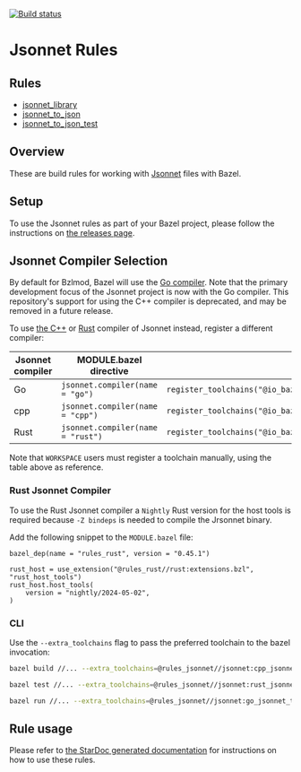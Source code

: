 [![Build status](https://badge.buildkite.com/c3449aba989713394a3237070971eb59b92ad19d6f69555a25.svg)](https://buildkite.com/bazel/rules-jsonnet-postsubmit)

# Jsonnet Rules

<div class="toc">
  <h2>Rules</h2>
  <ul>
    <li><a href="#jsonnet_library">jsonnet_library</a></li>
    <li><a href="#jsonnet_to_json">jsonnet_to_json</a></li>
    <li><a href="#jsonnet_to_json_test">jsonnet_to_json_test</a></li>
  </ul>
</div>

## Overview

These are build rules for working with [Jsonnet][jsonnet] files with Bazel.

[jsonnet]: https://jsonnet.org

## Setup

To use the Jsonnet rules as part of your Bazel project, please follow the
instructions on [the releases page](https://github.com/bazelbuild/rules_jsonnet/releases).

## Jsonnet Compiler Selection

By default for Bzlmod, Bazel will use the [Go
compiler](https://github.com/google/go-jsonnet). Note that the
primary development focus of the Jsonnet project is now with the Go compiler.
This repository's support for using the C++ compiler is deprecated, and may be
removed in a future release.

To use [the
C++](https://github.com/google/jsonnet) or
[Rust](https://github.com/CertainLach/jrsonnet) compiler of Jsonnet instead,
register a different compiler:

| Jsonnet compiler | MODULE.bazel directive            | WORKSPACE directive                                                              |
| ---------------- | --------------------------------- | -------------------------------------------------------------------------------- |
| Go               | `jsonnet.compiler(name = "go")`   | `register_toolchains("@io_bazel_rules_jsonnet//jsonnet:go_jsonnet_toolchain")`   |
| cpp              | `jsonnet.compiler(name = "cpp")`  | `register_toolchains("@io_bazel_rules_jsonnet//jsonnet:cpp_jsonnet_toolchain")`  |
| Rust             | `jsonnet.compiler(name = "rust")` | `register_toolchains("@io_bazel_rules_jsonnet//jsonnet:rust_jsonnet_toolchain")` |

Note that `WORKSPACE` users must register a toolchain manually, using the table
above as reference.

### Rust Jsonnet Compiler

To use the Rust Jsonnet compiler a `Nightly` Rust version for the host tools is
required because `-Z bindeps` is needed to compile the Jrsonnet binary.

Add the following snippet to the `MODULE.bazel` file:

```Starlark
bazel_dep(name = "rules_rust", version = "0.45.1")

rust_host = use_extension("@rules_rust//rust:extensions.bzl", "rust_host_tools")
rust_host.host_tools(
    version = "nightly/2024-05-02",
)
```

### CLI

Use the `--extra_toolchains` flag to pass the preferred toolchain to the bazel
invocation:

```bash
bazel build //... --extra_toolchains=@rules_jsonnet//jsonnet:cpp_jsonnet_toolchain

bazel test //... --extra_toolchains=@rules_jsonnet//jsonnet:rust_jsonnet_toolchain

bazel run //... --extra_toolchains=@rules_jsonnet//jsonnet:go_jsonnet_toolchain
```

## Rule usage

Please refer to [the StarDoc generated documentation](docs/docs.md) for
instructions on how to use these rules.
